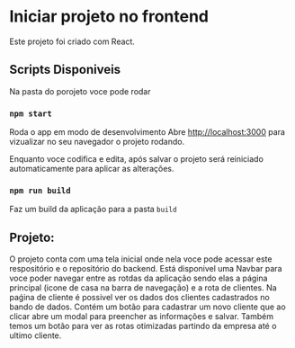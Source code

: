 # Iniciar projeto no frontend

Este projeto foi criado com React.

## Scripts Disponiveis

Na pasta do porojeto voce pode rodar

### `npm start`

Roda o app em modo de desenvolvimento
Abre [http://localhost:3000](http://localhost:3000) para vizualizar no seu navegador o projeto rodando.

Enquanto voce codifica e edita, após salvar o projeto será reiniciado automaticamente para aplicar as alterações.

### `npm run build`

Faz um build da aplicação para a pasta `build`


## Projeto:
O projeto conta com uma tela inicial onde nela voce pode acessar este respositório e o repositório do backend. 
Está disponivel uma Navbar para voce poder navegar entre as rotdas da aplicação sendo elas a página principal (icone de casa na barra de navegação) e a rota de clientes.
Na paǵina de cliente é possivel ver os dados dos clientes cadastrados no bando de dados. Contém um botão para cadastrar um novo cliente que ao clicar abre um modal para preencher as informações e salvar.
Também temos um botão para ver as rotas otimizadas partindo da empresa até o ultimo cliente.
